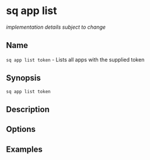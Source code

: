 # sq app list

*implementation details subject to change*

## Name

`sq app list token` - Lists all apps with the supplied token 

## Synopsis

```cli
sq app list token
```

## Description

## Options

## Examples
